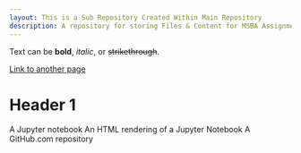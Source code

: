 ```yaml
---
layout: This is a Sub Repository Created Within Main Repository
description: A repository for storing Files & Content for MSBA Assignment 3
---
```


Text can be **bold**, _italic_, or ~~strikethrough~~.

[Link to another page](https://swaroopsanjeevi.github.io)

# Header 1
A Jupyter notebook
An HTML rendering of a Jupyter Notebook
A GitHub.com repository


